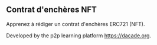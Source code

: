 ## Contrat d'enchères NFT

Apprenez à rédiger un contrat d'enchères ERC721 (NFT).

Developed by the p2p learning platform https://dacade.org.
